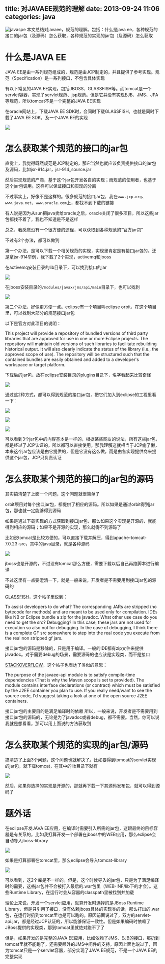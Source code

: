 title: 对JAVAEE规范的理解
date: 2013-09-24 11:06
categories: java
---
![javaspe](http://pic.kyfxbl.com/a44.jpg)
本文总结对javaee，规范的理解。包括：什么是java ee，各种规范的接口的jar包（及源码）怎么获取，各种规范的实现的jar包（及源码）怎么获取
<!--more-->

# 什么是JAVA EE 

JAVA EE是由一系列规范组成的，规范是由JCP制定的，并且提供了参考实现。规范（Specification）是一系列接口，不包含具体实现 

有以下常见的JAVA EE实现，包括JBOSS、GLASSFISH等。而tomcat是一个servlet容器，实现了servlet规范、jsp规范。但是它并没有实现EJB、JMS、JPA等规范，所以tomcat不是一个完整的JAVA EE实现 

在oracle网站上，下载JAVA EE SDK时，会同时下载GLASSFISH，也就是同时下载了JAVA EE SDK，及一个JAVA EE的实现 

![](http://dl.iteye.com/upload/attachment/0071/9851/c46f71a0-4f9c-3b0b-b7cc-b4044f702023.png)

# 怎么获取某个规范的接口的jar包 

直觉上，我觉得既然规范是JCP制定的，那它当然也就应该负责提供接口的jar包及源码，比如jsr-914.jar，jsr-914_source.jar 

然后实现规范的产商，基于这个jar包开发各自的实现；而规范的使用者，也基于这个jar包调用。这样可以保证接口和实现的分离 

不过事实上，好像不是这样的。很多规范的接口jar包，我在`www.jcp.org`、`www.java.net`、`www.oracle.com`上，都找不到下载的链接

有人说是因为从sun把java卖给oracle之后，oracle关闭了很多项目，所以这些jar包都找不着了，我也不知道是不是这样 

总之，我感觉没有一个很方便的途径，可以获取到各种规范的“官方jar包” 

不过有2个办法，都可以做到 

第一个办法，是可以下载一个相关规范的实现，实现里肯定是有接口jar包的。还是拿jsr-914举例，我下载了2个实现，activemq和jboss 

在activemq安装目录的lib目录下，可以找到接口的jar 

![](http://dl.iteye.com/upload/attachment/0071/9859/74e91e81-5c6f-334f-8b42-f87979513c10.png)

在jboss安装目录的`/modules/javax/jms/api/main`目录下，也可以找到 

![](http://dl.iteye.com/upload/attachment/0071/9864/30946fba-c3a8-3ba2-b0c3-b8acc134d3f9.png)

第二个办法，好像更方便一点。eclipse有一个项目叫eclipse orbit，在这个项目里，可以找到大部分的规范接口jar包 

以下是官方对此项目的说明： 

This project will provide a repository of bundled versions of third party libraries that are approved for use in one or more Eclipse projects. The repository will maintain old versions of such libraries to facilitate rebuilding historical output. It will also clearly indicate the status of the library (i.e., the approved scope of use). The repository will be structured such that the contained bundles are easily obtained and added to a developer's workspace or target platform. 

下载后的jar包，放在eclipse安装目录的plugins目录下，名字看起来比较奇怪 

![](http://dl.iteye.com/upload/attachment/0071/9867/39b26bc3-f15b-3c5c-9393-4b975f05241d.png)

通过这2种方式，都可以得到规范的接口jar包，把它们加入到eclipse的工程里看一下： 

![](http://dl.iteye.com/upload/attachment/0071/9872/73db9653-6e1b-3cd6-8600-709294f2a869.png)

![](http://dl.iteye.com/upload/attachment/0071/9874/fc0335cc-c38a-3d29-b837-2d20d41a44a0.png)

![](http://dl.iteye.com/upload/attachment/0071/9876/6de8b4df-01fb-3537-86f9-b7fbceb98e80.png)

可以看到3个jar包中的内容基本是一样的，根据某些网友的说法，所有这些jar包，都是经过了JCP认证的，所以都可以直接使用。那我理解这就相当于JCP偷了懒，本来这个jar包应该是由它提供的，但是它没有这么做。而是由各实现提供商来提供这个jar包，JCP只负责认证 

# 怎么获取某个规范的接口的jar包的源码 

其实搞清楚了上面一个问题，这个问题就很简单了

orbit项目对每个接口jar包，都提供了相应的源码。所以如果是通过orbit得到jar包，那也就一定能够得到源码 

如果是通过下载实现的方式获取到接口jar包，那么如果这个实现是开源的，就能得到相应的源码；如果不是开源的实现，那么就得不到源码了 

比如说tomcat是比较方便的，可以直接下载并解压，得到apache-tomcat-7.0.23-src，其中的java目录，就是各种源码 

![](http://dl.iteye.com/upload/attachment/0071/9880/6f3597c0-42cf-32da-8472-260fd18214dc.png)

jboss也是开源的，不过没有tomcat那么方便，需要下载以后自己再跑脚本进行编译 

不过这里有一点要澄清一下，就是一般来说，开发者是不需要用到接口jar包的源码的 

[GLASSFISH](http://java.net/jira/browse/GLASSFISH-11389)，这个帖子里说到： 

To assist developers to do what? The corresponding JARs are stripped (no bytecode for methods) and are meant to be used only for compilation. IDEs like NB or Eclipse bundle a zip for the javadoc. What other use case do you need to get the src? Debugging? In this case, these jars are not used for execution so also not for debugging. In the case of debugging, I think there is a complete GF src somewhere to step into the real code you execute from the real non stripped gf jars. 

接口jar包的源码是移除的，只是用于编译。一般的IDE都有zip文件来提供javadoc。对于需要debug的场景，需要源码的也应该是实现类，而不是接口 

[STACKOVERFLOW](http://stackoverflow.com/questions/7457810/how-to-get-the-source-code-for-the-javaxjavaee-api-6-0-jar)，这个帖子也表达了类似的意思： 

The purpose of the javaee-api module is to satisfy compile-time dependencies (That is why the Maven scope is set to provided). The module contains interface declarations (or contract) which must be satisfied by the J2EE container you plan to use. If you really need/want to see the source code, I'd suggest taking a look at one of the open source J2EE containers. 

接口jar包的主要目的是满足编译时的依赖 所以，一般来说，开发者是不需要用到接口jar包的源码的，无论是为了javadoc或者debug，都不需要。当然，你可以说我就是想看看，那可以用上面说的方法获取到 

# 怎么获取某个规范的实现的jar包/源码 

搞清楚了上面3个问题，这个问题也就解决了。比如要得到tomcat的servlet实现的jar包，就下载tomcat，在其中的lib目录下就有 

![](http://dl.iteye.com/upload/attachment/0071/9886/2c499218-f055-32d0-bc6e-faae73a29197.png)

然后，如果你选择的实现是开源的，那就再下载一下其源码发布包，就可以得到源码了 

# 题外话 

在eclipse开发JAVA EE应用，在编译时需要引入所需的jar包，这跟最终的目标容器是有关系的，比如我打算开发一个部署在jboss中的WEB应用，那么eclipse会自动导入jboss-library 

![](http://dl.iteye.com/upload/attachment/0071/9891/d82347c5-d840-3743-8adc-b6bfc01921e2.png)

如果是打算部署在tomcat里，那么eclipse会导入tomcat-library 

![](http://dl.iteye.com/upload/attachment/0071/9895/07c7e53d-a5af-36ac-abd6-f455142862f8.png)

可以看到，这2个库是不一样的。但是，这个时候导入的jar包，只是为了满足编译时的需要，这些jar包并不会被打入最后的.war包里（WEB-INF/lib下的才会）。这些Runtime Library，在运行时会从容器的classpath里被找到并加载 

理论上来说，开发一个servlet应用，就算开发时选择的是JBoss Runtime Library，但是只引用了接口，没有依赖jboss具体的实现类的话，那么打出的.war包，在运行时扔到tomcat里也是可以跑的。原因前面说过了，双方的servlet-api.jar，都是经过JCP认证的，所以能够保证一致性。但是如果编码时依赖了JBoss提供的实现类，那到tomcat里就绝对跑不了了 

但是，如果开发的是完整的JAVA EE应用，比如依赖了JMS、EJB的接口，那扔到tomcat里就不能跑了，还需要额外的JMS中间件的支持，原因上面也说过了，因为tomcat只是一个servlet容器，部分实现了JAVA EE规范，不是一个JAVA EE的完整实现